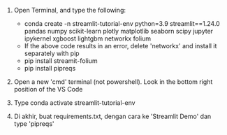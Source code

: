 1. Open Terminal, and type the following:
    - conda create -n streamlit-tutorial-env python=3.9 streamlit==1.24.0 pandas numpy scikit-learn plotly matplotlib seaborn scipy jupyter ipykernel xgboost lightgbm networkx folium
    - If the above code results in an error, delete 'networkx' and install it separately with pip
    - pip install streamit-folium
    - pip install pipreqs

2. Open a new 'cmd' terminal (not powershell). Look in the bottom right position of the VS Code
3. Type conda activate streamlit-tutorial-env
4. Di akhir, buat requirements.txt, dengan cara ke 'Streamlit Demo' dan type 'pipreqs'